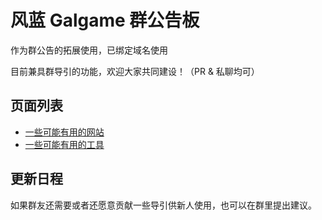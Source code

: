 # 风蓝 Galgame 群公告板

作为群公告的拓展使用，已绑定域名使用

目前兼具群导引的功能，欢迎大家共同建设！（PR & 私聊均可）

## 页面列表

- [一些可能有用的网站](/announcements/navigation)
- [一些可能有用的工具](/announcements/tools)

## 更新日程

如果群友还需要或者还愿意贡献一些导引供新人使用，也可以在群里提出建议。


